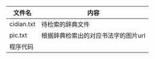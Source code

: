   文件名  | 内容
  ------------- | -------------
 cidian.txt  | 待检索的辞典文件
 pic.txt  | 根据辞典检索出的对应书法字的图片url
   | 程序代码
